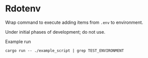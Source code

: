 # Rdotenv

Wrap command to execute adding items from `.env` to environment.

Under initial phases of development; do not use.

Example run

```shell
cargo run -- ./example_script | grep TEST_ENVIRONMENT
```
